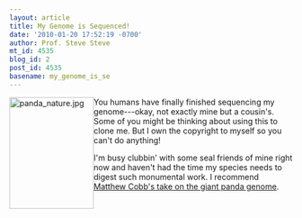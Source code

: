 ```yaml
---
layout: article
title: My Genome is Sequenced!
date: '2010-01-20 17:52:19 -0700'
author: Prof. Steve Steve
mt_id: 4535
blog_id: 2
post_id: 4535
basename: my_genome_is_se
---
```

<img src="/PT/uploads/2010/panda_nature.jpg" alt="panda_nature.jpg" width="150" height="198" style="float:left;" />  You humans have finally finished sequencing my genome---okay, not exactly mine but a cousin's.  Some of you might be thinking about using this to clone me.  But I own the copyright to myself so you can't do anything!

I'm busy clubbin' with some seal friends of mine right now and haven't had the time my species needs to digest such monumental work.  I recommend [Matthew Cobb's take on the giant panda genome](http://z-letter.com/2010/01/20/the-panda-revealed/).
